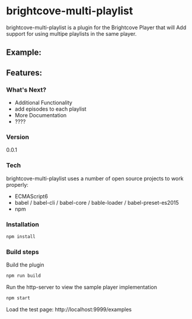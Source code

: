 # brightcove-multi-playlist

brightcove-multi-playlist is a plugin for the Brightcove Player that will Add support for using multipe playlists in the same player.

## Example:

## Features:


### What's Next?
 - Additional Functionality
 - add episodes to each playlist
 - More Documentation
 - ????

### Version
0.0.1

### Tech

brightcove-multi-playlist uses a number of open source projects to work properly:

* ECMAScript6
* babel / babel-cli / babel-core / bable-loader / babel-preset-es2015
* npm

### Installation
```sh
npm install
```

### Build steps

Build the plugin
```sh
npm run build
```

Run the http-server to view the sample player implementation
```sh
npm start
```

Load the test page: http://localhost:9999/examples
